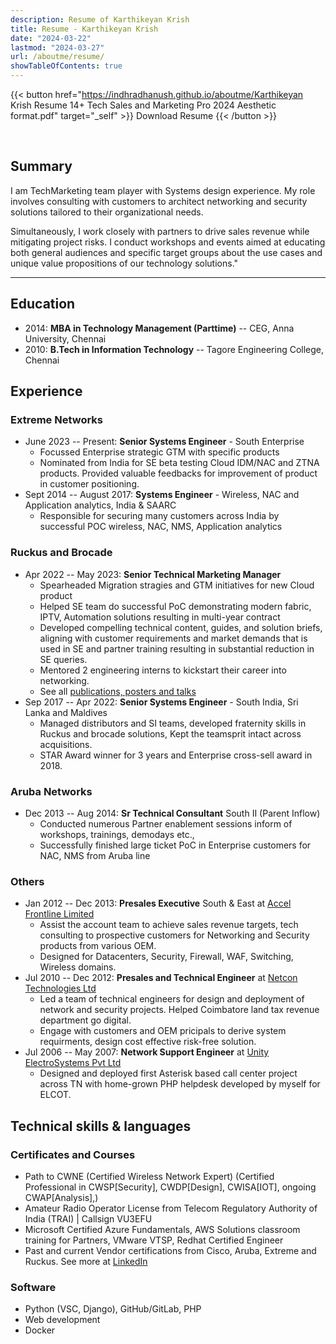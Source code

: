 ```yaml
---
description: Resume of Karthikeyan Krish
title: Resume - Karthikeyan Krish
date: "2024-03-22"
lastmod: "2024-03-27"
url: /aboutme/resume/
showTableOfContents: true
---
```


{{< button href="https://indhradhanush.github.io/aboutme/Karthikeyan Krish Resume 14+ Tech Sales and Marketing Pro 2024 Aesthetic format.pdf" target="_self" >}}
Download Resume
{{< /button >}}

<br>

## Summary

I am TechMarketing team player with Systems design experience. My role involves consulting with customers to architect networking and security solutions tailored to their organizational needs.  

Simultaneously, I work closely with partners to drive sales revenue while mitigating project risks. I conduct workshops and events aimed at educating both general audiences and specific target groups about the use cases and unique value propositions of our technology solutions."

---

## Education

- 2014: **MBA in Technology Management (Parttime)** -- CEG, Anna University, Chennai
- 2010: **B.Tech in Information Technology** -- Tagore Engineering College, Chennai

## Experience

### Extreme Networks

- June 2023 -- Present: **Senior Systems Engineer** - South Enterprise
  + Focussed Enterprise strategic GTM with specific products
  + Nominated from India for SE beta testing Cloud IDM/NAC and ZTNA products. Provided valuable feedbacks for improvement of product in customer positioning.
- Sept 2014 -- August 2017: **Systems Engineer** - Wireless, NAC and Application analytics, India & SAARC
  + Responsible for securing many customers across India by successful POC wireless, NAC, NMS, Application analytics

### Ruckus and Brocade

- Apr 2022 -- May 2023: **Senior Technical Marketing Manager**
  + Spearheaded Migration stragies and GTM initiatives for new Cloud product  
  + Helped SE team do successful PoC demonstrating modern fabric, IPTV, Automation solutions resulting in multi-year contract 
  + Developed compelling technical content, guides, and solution briefs, aligning with customer requirements and market demands that is used in SE and partner training resulting in substantial reduction in SE queries.
  + Mentored 2 engineering interns to kickstart their career into networking.
  + See all [publications, posters and talks](/aboutme/pubs/)
- Sep 2017 -- Apr 2022: **Senior Systems Engineer** - South India, Sri Lanka and Maldives
  + Managed distributors and SI teams, developed fraternity skills in Ruckus and brocade solutions, Kept the teamsprit intact across acquisitions.  
  + STAR Award winner for 3 years and Enterprise cross-sell award in 2018.
  
### Aruba Networks

- Dec 2013 -- Aug 2014: **Sr Technical Consultant** South II (Parent Inflow)
    + Conducted numerous Partner enablement sessions inform of workshops, trainings, demodays etc.,
    + Successfully finished large ticket PoC in Enterprise customers for NAC, NMS from Aruba line

### Others

- Jan 2012 -- Dec 2013: **Presales Executive** South & East at [Accel Frontline Limited](https://www.inspirisys.com/)
  + Assist the account team to achieve sales revenue targets, tech consulting to prospective customers for Networking and Security products from various OEM.
  + Designed for Datacenters, Security, Firewall, WAF, Switching, Wireless domains.
- Jul 2010 -- Dec 2012: **Presales and Technical Engineer** at [Netcon Technologies Ltd](https://www.netconglobal.com/)
  + Led a team of technical engineers for design and deployment of network and security projects. Helped Coimbatore land tax revenue department go digital.
  + Engage with customers and OEM pricipals to derive system requirments, design cost effective risk-free solution.
- Jul 2006 -- May 2007: **Network Support Engineer** at [Unity ElectroSystems Pvt Ltd](http://www.unity.co.in/)
  + Designed and deployed first Asterisk based call center project across TN with home-grown PHP helpdesk developed by myself for ELCOT.

## Technical skills & languages

### Certificates and Courses

- Path to CWNE (Certified Wireless Network Expert) (Certified Professional in CWSP[Security], CWDP[Design], CWISA[IOT], ongoing CWAP[Analysis],)
- Amateur Radio Operator License from Telecom Regulatory Authority of India (TRAI) | Callsign VU3EFU
- Microsoft Certified Azure Fundamentals, AWS Solutions classroom training for Partners, VMware VTSP, Redhat Certified Engineer
- Past and current Vendor certifications from Cisco, Aruba, Extreme and Ruckus. See more at [LinkedIn](https://linkedin.com/in/mkarthikeyan/)

### Software

- Python (VSC, Django), GitHub/GitLab, PHP
- Web development
- Docker
